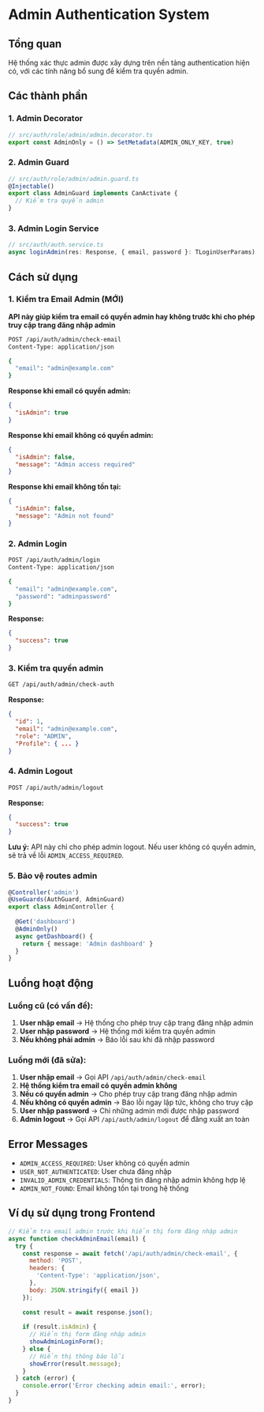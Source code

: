 # Admin Authentication System

## Tổng quan

Hệ thống xác thực admin được xây dựng trên nền tảng authentication hiện có, với các tính năng bổ sung để kiểm tra quyền admin.

## Các thành phần

### 1. Admin Decorator
```typescript
// src/auth/role/admin/admin.decorator.ts
export const AdminOnly = () => SetMetadata(ADMIN_ONLY_KEY, true)
```

### 2. Admin Guard
```typescript
// src/auth/role/admin/admin.guard.ts
@Injectable()
export class AdminGuard implements CanActivate {
  // Kiểm tra quyền admin
}
```

### 3. Admin Login Service
```typescript
// src/auth/auth.service.ts
async loginAdmin(res: Response, { email, password }: TLoginUserParams): Promise<void>
```

## Cách sử dụng

### 1. Kiểm tra Email Admin (MỚI)
**API này giúp kiểm tra email có quyền admin hay không trước khi cho phép truy cập trang đăng nhập admin**

```bash
POST /api/auth/admin/check-email
Content-Type: application/json

{
  "email": "admin@example.com"
}
```

**Response khi email có quyền admin:**
```json
{
  "isAdmin": true
}
```

**Response khi email không có quyền admin:**
```json
{
  "isAdmin": false,
  "message": "Admin access required"
}
```

**Response khi email không tồn tại:**
```json
{
  "isAdmin": false,
  "message": "Admin not found"
}
```

### 2. Admin Login
```bash
POST /api/auth/admin/login
Content-Type: application/json

{
  "email": "admin@example.com",
  "password": "adminpassword"
}
```

**Response:**
```json
{
  "success": true
}
```

### 3. Kiểm tra quyền admin
```bash
GET /api/auth/admin/check-auth
```

**Response:**
```json
{
  "id": 1,
  "email": "admin@example.com",
  "role": "ADMIN",
  "Profile": { ... }
}
```

### 4. Admin Logout
```bash
POST /api/auth/admin/logout
```

**Response:**
```json
{
  "success": true
}
```

**Lưu ý:** API này chỉ cho phép admin logout. Nếu user không có quyền admin, sẽ trả về lỗi `ADMIN_ACCESS_REQUIRED`.

### 5. Bảo vệ routes admin
```typescript
@Controller('admin')
@UseGuards(AuthGuard, AdminGuard)
export class AdminController {
  
  @Get('dashboard')
  @AdminOnly()
  async getDashboard() {
    return { message: 'Admin dashboard' }
  }
}
```

## Luồng hoạt động

### Luồng cũ (có vấn đề):
1. **User nhập email** → Hệ thống cho phép truy cập trang đăng nhập admin
2. **User nhập password** → Hệ thống mới kiểm tra quyền admin
3. **Nếu không phải admin** → Báo lỗi sau khi đã nhập password

### Luồng mới (đã sửa):
1. **User nhập email** → Gọi API `/api/auth/admin/check-email`
2. **Hệ thống kiểm tra email có quyền admin không**
3. **Nếu có quyền admin** → Cho phép truy cập trang đăng nhập admin
4. **Nếu không có quyền admin** → Báo lỗi ngay lập tức, không cho truy cập
5. **User nhập password** → Chỉ những admin mới được nhập password
6. **Admin logout** → Gọi API `/api/auth/admin/logout` để đăng xuất an toàn

## Error Messages

- `ADMIN_ACCESS_REQUIRED`: User không có quyền admin
- `USER_NOT_AUTHENTICATED`: User chưa đăng nhập
- `INVALID_ADMIN_CREDENTIALS`: Thông tin đăng nhập admin không hợp lệ
- `ADMIN_NOT_FOUND`: Email không tồn tại trong hệ thống

## Ví dụ sử dụng trong Frontend

```javascript
// Kiểm tra email admin trước khi hiển thị form đăng nhập admin
async function checkAdminEmail(email) {
  try {
    const response = await fetch('/api/auth/admin/check-email', {
      method: 'POST',
      headers: {
        'Content-Type': 'application/json',
      },
      body: JSON.stringify({ email })
    });
    
    const result = await response.json();
    
    if (result.isAdmin) {
      // Hiển thị form đăng nhập admin
      showAdminLoginForm();
    } else {
      // Hiển thị thông báo lỗi
      showError(result.message);
    }
  } catch (error) {
    console.error('Error checking admin email:', error);
  }
}
``` 